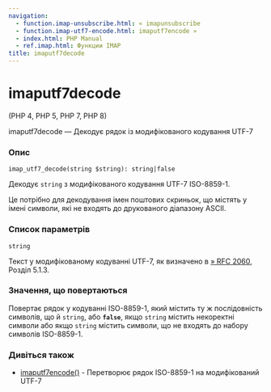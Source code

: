 ```yaml
---
navigation:
  - function.imap-unsubscribe.html: « imapunsubscribe
  - function.imap-utf7-encode.html: imaputf7encode »
  - index.html: PHP Manual
  - ref.imap.html: Функции IMAP
title: imaputf7decode
---
```

# imaputf7decode

(PHP 4, PHP 5, PHP 7, PHP 8)

imaputf7decode — Декодує рядок із модифікованого кодування UTF-7

### Опис

```methodsynopsis
imap_utf7_decode(string $string): string|false
```

Декодує `string` з модифікованого кодування UTF-7 ISO-8859-1.

Це потрібно для декодування імен поштових скриньок, що містять у імені символи, які не входять до друкованого діапазону ASCII.

### Список параметрів

`string`

Текст у модифікованому кодуванні UTF-7, як визначено в [» RFC 2060](http://www.faqs.org/rfcs/rfc2060), Розділ 5.1.3.

### Значення, що повертаються

Повертає рядок у кодуванні ISO-8859-1, який містить ту ж послідовність символів, що й `string`, або **`false`**, якщо `string` містить некоректні символи або якщо `string` містить символи, що не входять до набору символів ISO-8859-1.

### Дивіться також

-   [imaputf7encode()](function.imap-utf7-encode.html) - Перетворює рядок ISO-8859-1 на модифікований UTF-7
